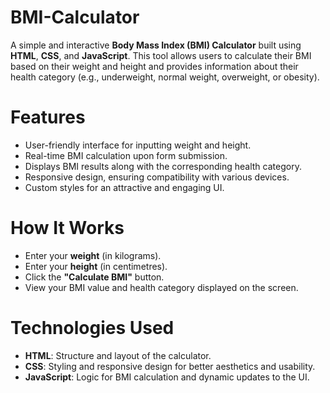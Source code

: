 # BMI-Calculator
A simple and interactive **Body Mass Index (BMI) Calculator** built using **HTML**, **CSS**, and **JavaScript**. This tool allows users to calculate their BMI based on their weight and height and provides information about their health category (e.g., underweight, normal weight, overweight, or obesity).

# Features

* User-friendly interface for inputting weight and height.
*  Real-time BMI calculation upon form submission.
* Displays BMI results along with the corresponding health category.
* Responsive design, ensuring compatibility with various devices.
* Custom styles for an attractive and engaging UI.

# How It Works

* Enter your **weight** (in kilograms).
* Enter your **height** (in centimetres).
* Click the **"Calculate BMI"** button.
* View your BMI value and health category displayed on the screen.

# Technologies Used

* **HTML**: Structure and layout of the calculator.
* **CSS**: Styling and responsive design for better aesthetics and usability.
* **JavaScript**: Logic for BMI calculation and dynamic updates to the UI.

